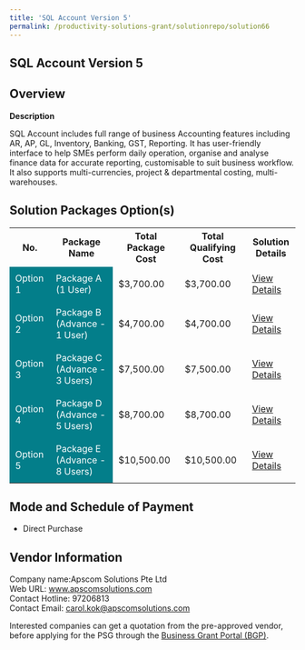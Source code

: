 ```yaml
---
title: 'SQL Account Version 5'
permalink: /productivity-solutions-grant/solutionrepo/solution66
---
```


## SQL Account Version 5

## Overview

**Description**

SQL Account includes full range of business Accounting features including AR, AP, GL, Inventory, Banking, GST, Reporting. It has user-friendly interface to help SMEs perform daily operation, organise and analyse finance data for accurate reporting, customisable to suit business workflow. It also supports multi-currencies, project & departmental costing, multi-warehouses.

## Solution Packages Option(s)

<table>
<tr>
<th><b>No.</b></th>
<th><b>Package Name</b></th>
<th><b>Total Package Cost</b></th>
<th><b>Total Qualifying Cost</b></th>
<th><b>Solution Details</b></th>
</tr>
<tr>
<td style='padding: 10px; background-color: #037E8A; color: #FFFFFF;'>Option 1</td>
<td style='padding: 10px; background-color: #037E8A; color: #FFFFFF;'>Package A (1 User)</td>
<td style='padding: 10px;'>$3,700.00</td>
<td style='padding: 10px;'>$3,700.00</td>
<td style='padding: 10px;'><a href='/images/psg/Apscom_Desensitised_Annex_3_Part_1.pdf' target='_blank'>View Details</a></td>
</tr>
<tr>
<td style='padding: 10px; background-color: #037E8A; color: #FFFFFF;'>Option 2</td>
<td style='padding: 10px; background-color: #037E8A; color: #FFFFFF;'>Package B (Advance - 1 User)</td>
<td style='padding: 10px;'>$4,700.00</td>
<td style='padding: 10px;'>$4,700.00</td>
<td style='padding: 10px;'><a href='/images/psg/Apscom_Desensitised_Annex_3_Part_2.pdf' target='_blank'>View Details</a></td>
</tr>
<tr>
<td style='padding: 10px; background-color: #037E8A; color: #FFFFFF;'>Option 3</td>
<td style='padding: 10px; background-color: #037E8A; color: #FFFFFF;'>Package C (Advance - 3 Users) </td>
<td style='padding: 10px;'>$7,500.00</td>
<td style='padding: 10px;'>$7,500.00</td>
<td style='padding: 10px;'><a href='/images/psg/Apscom_Desensitised_Annex_3_Part_3.pdf' target='_blank'>View Details</a></td>
</tr>
<tr>
<td style='padding: 10px; background-color: #037E8A; color: #FFFFFF;'>Option 4</td>
<td style='padding: 10px; background-color: #037E8A; color: #FFFFFF;'>Package D (Advance - 5 Users)</td>
<td style='padding: 10px;'>$8,700.00</td>
<td style='padding: 10px;'>$8,700.00</td>
<td style='padding: 10px;'><a href='/images/psg/Apscom_Desensitised_Annex_3_Part_4.pdf' target='_blank'>View Details</a></td>
</tr>
<tr>
<td style='padding: 10px; background-color: #037E8A; color: #FFFFFF;'>Option 5</td>
<td style='padding: 10px; background-color: #037E8A; color: #FFFFFF;'>Package E (Advance - 8 Users)</td>
<td style='padding: 10px;'>$10,500.00</td>
<td style='padding: 10px;'>$10,500.00</td>
<td style='padding: 10px;'><a href='/images/psg/Apscom_Desensitised_Annex_3_Part_5.pdf' target='_blank'>View Details</a></td>
</tr>
</table>

## Mode and Schedule of Payment

 - Direct Purchase

## Vendor Information

 Company name:Apscom Solutions Pte Ltd<br>Web URL: www.apscomsolutions.com <br>Contact Hotline: 97206813 <br>Contact Email: carol.kok@apscomsolutions.com 

Interested companies can get a quotation from the pre-approved vendor, before applying for the PSG through the <a href='https://www.businessgrants.gov.sg/' target='_blank' rel='noopener'>Business Grant Portal (BGP)</a>.

<script src="/jquery/resize-tables.js"></script>
